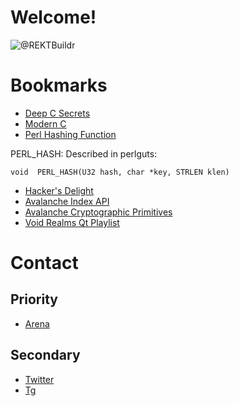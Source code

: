 # Welcome!

![@REKTBuildr](https://pbs.twimg.com/profile_banners/1579101601842749444/1738252759/1500x500)


# Bookmarks

* [Deep C Secrets](https://progforperf.github.io/Expert_C_Programming.pdf)
* [Modern C](https://archive.org/download/modern-c-second-edition-2019-10-10/ModernC.pdf)
* [Perl Hashing Function](https://burtleburtle.net/bob/hash/doobs.html)

PERL_HASH: Described in perlguts:

`void  PERL_HASH(U32 hash, char *key, STRLEN klen)`

* [Hacker's Delight](https://github.com/lancetw/ebook-1/blob/master/02_algorithm/Hacker's%20Delight%202nd%20Edition.pdf)
* [Avalanche Index API](https://build.avax.network/docs/api-reference/index-api)
* [Avalanche Cryptographic Primitives](https://build.avax.network/docs/api-reference/standards/cryptographic-primitives)
* [Void Realms Qt Playlist](https://www.youtube.com/@VoidRealms/search?query=qt)


# Contact

## Priority

* [Arena](https://arena.social/rektbuildr?ref=rektbuildr)


## Secondary 

* [Twitter](https://twitter.com/rektbuildr)
* [Tg](https://t.me/rektbuildr)
